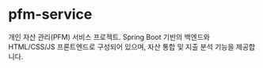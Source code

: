 # pfm-service
개인 자산 관리(PFM) 서비스 프로젝트. Spring Boot 기반의 백엔드와 HTML/CSS/JS 프론트엔드로 구성되어 있으며, 자산 통합 및 지출 분석 기능을 제공합니다.
